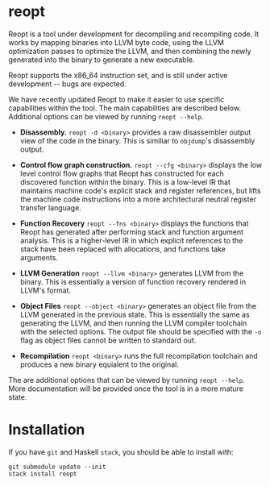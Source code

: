 # reopt

Reopt is a tool under development for decompiling and recompiling
code.  It works by mapping binaries into LLVM byte code, using the
LLVM optimization passes to optimize the LLVM, and then combining the
newly generated into the binary to generate a new executable.

Reopt supports the x86_64 instruction set, and is still under active
development -- bugs are expected.

We have recently updated Reopt to make it easier to use specific
capabilities within the tool.  The main capabilities are described
below.  Additional options can be viewed by running `reopt --help`.

 * **Disassembly.**  `reopt -d <binary>` provides a raw disassembler output view
   of the code in the binary.  This is similiar to `objdump`'s disassembly
   output.

 * **Control flow graph construction.** `reopt --cfg <binary>` displays the low
   level control flow graphs that Reopt has constructed for each discovered
   function within the binary.  This is a low-level IR that maintains
   machine code's explicit stack and register references, but lifts the
   machine code instructions into a more architectural neutral register
   transfer language.

 * **Function Recovery** `reopt --fns <binary>` displays the functions that Reopt
   has generated after performing stack and function argument analysis.  This
   is a higher-level IR in which explicit references to the stack have been
   replaced with allocations, and functions take arguments.

 * **LLVM Generation** `reopt --llvm <binary>` generates LLVM from the binary.  This
   is essentially a version of function recovery rendered in LLVM's format.

 * **Object Files** `reopt --object <binary>` generates an object file from the
   LLVM generated in the previous state.  This is essentially the same as
   generating the LLVM, and then running the LLVM compiler toolchain with
   the selected options.  The output file should be specified with the
   `-o` flag as object files cannot be written to standard out.

 * **Recompilation** `reopt <binary>` runs the full recompilation toolchain
   and produces a new binary equialent to the original.

The are additional options that can be viewed by running `reopt
--help`.  More documentation will be provided once the tool is in a
more mature state.

# Installation

If you have `git` and Haskell `stack`, you should be able to install
with:

```
git submodule update --init
stack install reopt
```
